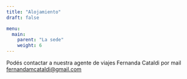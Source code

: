 ```yaml
---
title: "Alojamiento"
draft: false

menu:
  main:
    parent: "La sede"
    weight: 6
---
```


Podés contactar a nuestra agente de viajes Fernanda Cataldi por mail fernandamcataldi@gmail.com



